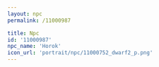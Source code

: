 ```yaml
---
layout: npc
permalink: /11000987

title: Npc
id: '11000987'
npc_name: 'Horok'
icon_url: 'portrait/npc/11000752_dwarf2_p.png'
---
```

